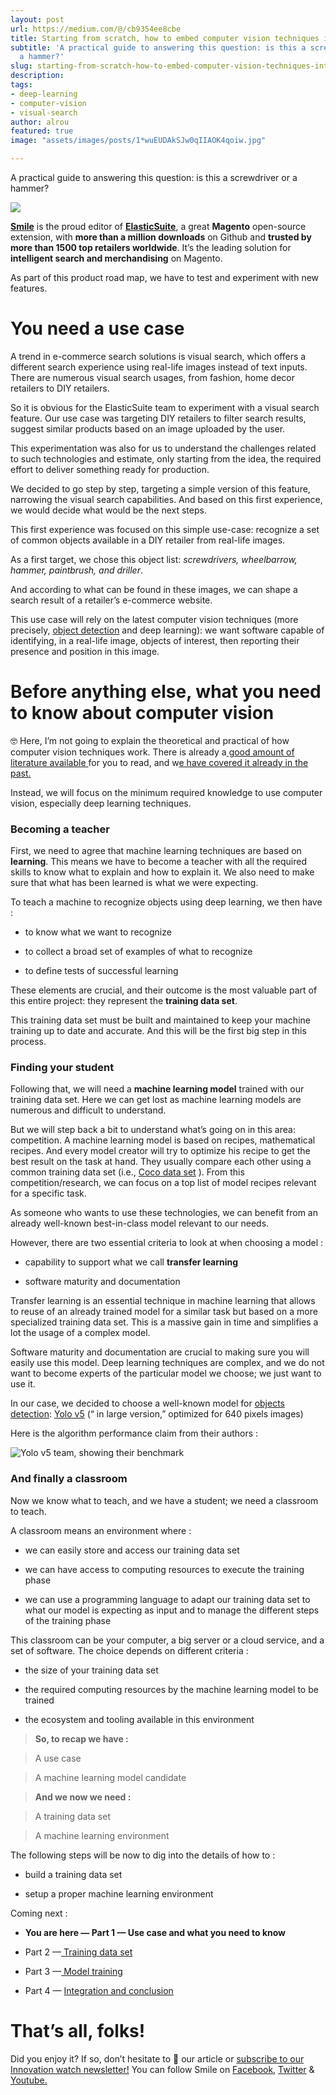 ```yaml
---
layout: post
url: https://medium.com/@/cb9354ee8cbe
title: Starting from scratch, how to embed computer vision techniques into your project
subtitle: 'A practical guide to answering this question: is this a screwdriver or
  a hammer?'
slug: starting-from-scratch-how-to-embed-computer-vision-techniques-into-your-project
description: 
tags:
- deep-learning
- computer-vision
- visual-search
author: alrou
featured: true
image: "assets/images/posts/1*wuEUDAkSJw0qIIAOK4qoiw.jpg"

---
```

A practical guide to answering this question: is this a screwdriver or a hammer?

![](/assets/images/posts/1*wuEUDAkSJw0qIIAOK4qoiw.jpg)

[**Smile**](https://www.smile.eu/) is the proud editor of [**ElasticSuite**](https://elasticsuite.io/), a great **Magento** open-source extension, with **more than a million downloads** on Github and **trusted by more than 1500 top retailers worldwide**. It’s the leading solution for **intelligent search and merchandising** on Magento.

As part of this product road map, we have to test and experiment with new features.

# You need a use case

A trend in e-commerce search solutions is visual search, which offers a different search experience using real-life images instead of text inputs. There are numerous visual search usages, from fashion, home decor retailers to DIY retailers.

So it is obvious for the ElasticSuite team to experiment with a visual search feature. Our use case was targeting DIY retailers to filter search results, suggest similar products based on an image uploaded by the user.

This experimentation was also for us to understand the challenges related to such technologies and estimate, only starting from the idea, the required effort to deliver something ready for production.

We decided to go step by step, targeting a simple version of this feature, narrowing the visual search capabilities. And based on this first experience, we would decide what would be the next steps.

This first experience was focused on this simple use-case: recognize a set of common objects available in a DIY retailer from real-life images.

As a first target, we chose this object list: *screwdrivers, wheelbarrow, hammer, paintbrush, and driller*.

And according to what can be found in these images, we can shape a search result of a retailer’s e-commerce website.

This use case will rely on the latest computer vision techniques (more precisely, [object detection](https://en.wikipedia.org/wiki/Object_detection) and deep learning): we want software capable of identifying, in a real-life image, objects of interest, then reporting their presence and position in this image.

# Before anything else, what you need to know about computer vision

🤓 Here, I’m not going to explain the theoretical and practical of how computer vision techniques work. There is already a[ good amount of literature available ](https://towardsdatascience.com/search?q=computer%20vision)for you to read, and w[e have covered it already in the past.](https://medium.com/smileinnovation/tagged/machine-learning)

Instead, we will focus on the minimum required knowledge to use computer vision, especially deep learning techniques.

### Becoming a teacher

First, we need to agree that machine learning techniques are based on **learning**. This means we have to become a teacher with all the required skills to know what to explain and how to explain it. We also need to make sure that what has been learned is what we were expecting.

To teach a machine to recognize objects using deep learning, we then have :

* to know what we want to recognize

* to collect a broad set of examples of what to recognize

* to define tests of successful learning

These elements are crucial, and their outcome is the most valuable part of this entire project: they represent the **training data set**.

This training data set must be built and maintained to keep your machine training up to date and accurate. And this will be the first big step in this process.

### Finding your student

Following that, we will need a **machine learning model** trained with our training data set. Here we can get lost as machine learning models are numerous and difficult to understand.

But we will step back a bit to understand what’s going on in this area: competition. A machine learning model is based on recipes, mathematical recipes. And every model creator will try to optimize his recipe to get the best result on the task at hand. They usually compare each other using a common training data set (i.e., [Coco data set](https://cocodataset.org/#home) ). From this competition/research, we can focus on a top list of model recipes relevant for a specific task.

As someone who wants to use these technologies, we can benefit from an already well-known best-in-class model relevant to our needs.

However, there are two essential criteria to look at when choosing a model :

* capability to support what we call **transfer learning**

* software maturity and documentation

Transfer learning is an essential technique in machine learning that allows to reuse of an already trained model for a similar task but based on a more specialized training data set. This is a massive gain in time and simplifies a lot the usage of a complex model.

Software maturity and documentation are crucial to making sure you will easily use this model. Deep learning techniques are complex, and we do not want to become experts of the particular model we choose; we just want to use it.

In our case, we decided to choose a well-known model for [objects detection](https://machinelearningmastery.com/object-recognition-with-deep-learning/): [Yolo v5](https://github.com/ultralytics/yolov5) (“ in large version,” optimized for 640 pixels images)

Here is the algorithm performance claim from their authors :

![Yolo v5 team, showing their benchmark](/assets/images/posts/1*TnpzQ4Ap1P5fDg5atOBT5w.png)

### And finally a classroom

Now we know what to teach, and we have a student; we need a classroom to teach.

A classroom means an environment where :

* we can easily store and access our training data set

* we can have access to computing resources to execute the training phase

* we can use a programming language to adapt our training data set to what our model is expecting as input and to manage the different steps of the training phase

This classroom can be your computer, a big server or a cloud service, and a set of software. The choice depends on different criteria :

* the size of your training data set

* the required computing resources by the machine learning model to be trained

* the ecosystem and tooling available in this environment

> **So, to recap we have :**

> A use case

> A machine learning model candidate

> **And we now we need :**

> A training data set

> A machine learning environment

The following steps will be now to dig into the details of how to :

* build a training data set

* setup a proper machine learning environment

Coming next :

* **You are here — Part 1 — Use case and what you need to know**

* Part 2 —[ ](https://medium.com/smileinnovation/where-do-i-start-my-journey-to-headless-ecommerce-27a7043f29dd)[Training data set](https://medium.com/p/e99bbaca674e)

* Part 3 —[ Model training](https://medium.com/p/5d3c9360fbe7)

* Part 4 — [Integration and conclusion](https://medium.com/p/c8711775181f)

# **That’s all, folks!**

Did you enjoy it? If so, don’t hesitate to 👏 our article or [subscribe to our Innovation watch newsletter!](https://mailchi.mp/c414f1508567/techwatch) You can follow Smile on [Facebook](https://www.facebook.com/smileopensource), [Twitter](https://www.twitter.com/GroupeSmile) & [Youtube.](http://www.youtube.com/user/SmileOpenSource)